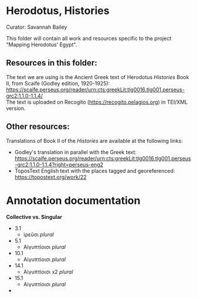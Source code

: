 # Herodotus, Histories

Curator: Savannah Bailey

This folder will contain all work and resources specific to the project "Mapping Herodotus' Egypt". 

## Resources in this folder: 

The text we are using is the Ancient Greek text of Herodotus _Histories_ Book II, from Scaife (Godley edition, 1920-1925): https://scaife.perseus.org/reader/urn:cts:greekLit:tlg0016.tlg001.perseus-grc2:1.1.0-1.1.4/   
The text is uploaded on Recogito (https://recogito.pelagios.org) in TEI/XML version. 

## Other resources: 

Translations of Book II of the _Histories_ are available at the following links: 
* Godley's translation in parallel with the Greek text: https://scaife.perseus.org/reader/urn:cts:greekLit:tlg0016.tlg001.perseus-grc2:1.1.0-1.1.4?right=perseus-eng2
* ToposText English text with the places tagged and georeferenced: https://topostext.org/work/22 

# Annotation documentation
**Collective vs. Singular**
* 3.1
   * ἱρεῦσι _plural_
* 5.1
   * Αἰγυπτίοισι _plural_
* 10.1
   * Αἰγυπτίοισι _plural_
* 14.1
   * Αἰγυπτίοισι x2 _plural_
* 15.1
   * Αἰγυπτίοισι _plural_
*



